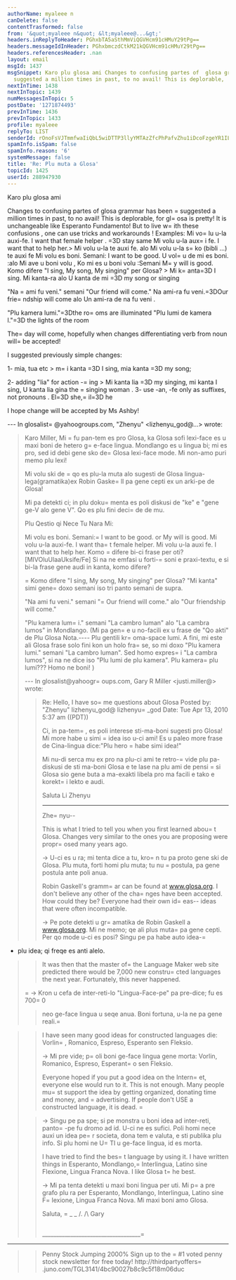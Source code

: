 ```yaml
---
authorName: myaleee n
canDelete: false
contentTrasformed: false
from: '&quot;myaleee n&quot; &lt;myaleee@...&gt;'
headers.inReplyToHeader: PGhxbTA5aSthMmViQGVHcm91cHMuY29tPg==
headers.messageIdInHeader: PGhxbmczdCtkM21kQGVHcm91cHMuY29tPg==
headers.referencesHeader: .nan
layout: email
msgId: 1437
msgSnippet: Karo plu glosa ami Changes to confusing partes of  glosa grammar has been
  suggested a million times in past, to no avail! This is deplorable,  for glosa is
nextInTime: 1438
nextInTopic: 1439
numMessagesInTopic: 5
postDate: '1271874493'
prevInTime: 1436
prevInTopic: 1433
profile: myaleee
replyTo: LIST
senderId: rOnoFsVJTmmfwaIiQbL5wiDTTP3llyYMTAzZfcPhPafvZhu1iDcoFzgeYR1ILP9yLrH8iobwz69AVFveBn9Zuhc2Ed79UQ
spamInfo.isSpam: false
spamInfo.reason: '6'
systemMessage: false
title: 'Re: Plu muta a Glosa'
topicId: 1425
userId: 288947930
---
```


Karo plu glosa ami

Changes to confusing partes of  glosa grammar has been =
suggested a million times in past, to no avail! This is deplorable,  for gl=
osa is pretty! It is unchangeable like Esperanto Fundamento!  But to live w=
ith these confusions , one can use tricks and workarounds ! Examples:
Mi vo=
lu u-la auxi-fe. I want that female helper . =3D stay same
Mi volu u-la aux=
i fe. I want that to help her.> Mi volu u-la te auxi fe. alo Mi volu u-la s=
ko (bibli ...) te auxi fe
Mi volu es boni. Semani: I want to be good.
U vol=
u de mi es boni. :alo Mi ave u boni volu , Ko mi es  u boni volu :Semani  M=
y will is good.
Komo difere "I sing, My song, My singing" per Glosa? > Mi k=
anta=3D I sing. Mi kanta-ra alo U kanta de mi =3D my song or singing


"Na =
ami fu veni." semani "Our friend will come."
Na ami-ra  fu veni.=3DOur frie=
ndship will come alo Un ami-ra de na fu veni .

"Plu kamera lumi."=3Dthe ro=
oms are illuminated
"Plu lumi  de kamera l."=3D the lights of the room

The=
 day will come, hopefully when changes  differentiating verb from noun will=
 be accepted!

I suggested previously simple changes:

1- mia,  tua etc > m=
i kanta =3D I sing, mia kanta =3D my song; 

2- adding "lia"  for action  -=
 ing >  Mi kanta lia =3D my singing, mi kanta I sing, U kanta lia gina the =
singing woman .
3- use -an, -fe only as suffixes, not pronouns . El=3D she,=
 il=3D he

I hope change will be accepted by Ms Ashby!




--- In glosalist=
@yahoogroups.com, "Zhenyu" <lizhenyu_god@...> wrote:
>
> Karo Miller,
> Mi =
fu pan-tem es pro Glosa, ka Glosa sofi lexi-face es u maxi boni de hetero g=
e-face lingua. Mondlango es u lingua bi; mi es pro, sed id debi gene sko de=
 Glosa lexi-face mode. Mi non-amo puri memo plu lexi!
>  
> Mi volu ski de =
qo es plu-la muta alo sugesti de Glosa lingua-lega(gramatika)ex Robin Gaske=
ll pa gene cepti ex un arki-pe de Glosa!
> 
> Mi pa detekti ci; in plu doku=
menta es poli diskusi de "ke" e "gene ge-V alo gene V". Qo es plu fini deci=
de de mu.
> 
> Plu Qestio qi Nece Tu Nara Mi:
> 
> Mi volu es boni. Semani:=
 I want to be good. or My will is good.
> Mi volu u-la auxi-fe.  I want tha=
t female helper. 
> Mi volu u-la auxi fe.  I want that to help her.
> Komo =
difere bi-ci frase per oti? [MIVOluUlaaUksife/Fe]  Si na ne emfasi u forti-=
soni e praxi-textu, e si bi-la frase gene audi in kanta, komo difere?
> 
> =
Komo difere "I sing, My song, My singing" per Glosa?
> "Mi kanta" simi gene=
 doxo semani iso tri panto semani de supra.
> 
> "Na ami fu veni." semani "=
Our friend will come." alo "Our friendship will come."
> 
> "Plu kamera lum=
i." semani "La cambro luman" alo "La cambra lumos" in Mondlango. (Mi pa gen=
e u no-facili ex u frase de "Qo akti" de Plu Glosa Nota.---- Plu gentili kr=
oma-space lumi.   A fini, mi este ali Glosa frase solo fini kon un holo fra=
se, so mi doxo "Plu kamera lumi." semani "La cambro luman". Sed homo expres=
i "La cambra lumos", si na ne dice iso "Plu lumi de plu kamera". Plu kamera=
 plu lumi??? Homo ne boni! )
> 
> 
> 
> 
>   
> 
> --- In glosalist@yahoogr=
oups.com, Gary R Miller <justi.miller@> wrote:
> >
> > Re: Hello, I have so=
me questions about Glosa
> >     Posted by: "Zhenyu" lizhenyu_god@ lizhenyu=
_god
> >     Date: Tue Apr 13, 2010 5:37 am ((PDT))
> >  
> > Ci, in pa-tem=
, es poli interese sti-ma-boni sugesti pro Glosa! 
> > Mi more habe u simi =
idea iso u-ci ami! Es u paleo more frase de
> > Cina-lingua dice:"Plu hero =
habe simi idea!"
> >  
> > Mi nu-di serca mu ex pro na plu-ci ami te retro-=
vide plu pa-diskusi de
> > sti ma-boni Glosa e te lase na plu ami de pensi =
si Glosa sio gene buta a
> > ma-exakti libela pro ma facili e tako e korekt=
i lekto e audi. 
> >  
> > Saluta
> > Li Zhenyu
> > 
> > * * *
> > 
> > Zhe=
nyu--
> > 
> > This is what I tried to tell you when you first learned abou=
t Glosa. 
> > Changes very similar to the ones you are proposing were propr=
osed many
> > years ago.
> > 
> > ->  U-ci es u ra; mi tenta dice a tu, kro=
n tu pa proto gene ski de Glosa.
> >  Plu muta, forti homi plu muta; tu nu =
postula, pa gene postula ante poli
> > anua.
> > 
> > Robin Gaskell's gramm=
ar can be found at www.glosa.org.  I don't believe
> > any other of the cha=
nges have been accepted.  How could they be? 
> > Everyone had their own id=
eas-- ideas that were often incompatible.
> > 
> > ->  Pe pote detekti u gr=
amatika de Robin Gaskell a www.glosa.org.  Mi ne
> > memo; qe ali plus muta=
 pa gene cepti.  Per qo mode u-ci es posi?  Singu
> > pe pa habe auto idea-=
- plu idea; qi freqe es anti alelo.
> > 
> > It was then that the master of=
 the Language Maker web site predicted
> > there would be 7,000 new constru=
cted languages the next year. 
> > Fortunately, this never happened.
> > 
>=
 > ->  Kron u cefa de inter-reti-lo "Lingua-Face-pe" pa pre-dice; fu es 700=
0
> > neo ge-face lingua u seqe anua.  Boni fortuna, u-la ne pa gene reali.=

> > 
> > I have seen many good ideas for constructed languages die: Vorlin=
,
> > Romanico, Espreso, Esperanto sen Fleksio.
> > 
> > ->  Mi pre vide; p=
oli boni ge-face lingua gene morta: Vorlin, Romanico,
> > Espreso, Esperant=
o sen Fleksio.
> > 
> > Everyone hoped if you put a good idea on the Intern=
et, everyone else
> > would run to it.  This is not enough.  Many people mu=
st support the idea
> > by getting organized, donating time and money, and =
advertising.  If
> > people don't USE a constructed language, it is dead.
>=
 > 
> > ->  Singu pe pa spe; si pe monstra u boni idea ad inter-reti, panto=
-pe fu
> > dromo ad id.  U-ci ne es sufici.  Poli homi nece auxi un idea pe=
r
> > societa, dona tem e valuta, e sti publika plu info.  Si plu homi ne U=
TI u
> > ge-face lingua, id es morta.
> > 
> > I have tried to find the bes=
t language by using it.  I have written
> > things in Esperanto, Mondlango,=
 Interlingua, Latino sine Flexione, Lingua
> > Franca Nova.  I like Glosa t=
he best.
> > 
> > ->  Mi pa tenta detekti u maxi boni lingua per uti.  Mi p=
a pre grafo plu
> > ra per Esperanto, Mondlango, Interlingua, Latino sine F=
lexione, Lingua
> > Franca Nova.  Mi maxi boni amo Glosa.
> > 
> > Saluta,
=
> > _ _
> > /.
> > /\   Gary
> > ##
> > ___________________________________=
_________________________
> > Penny Stock Jumping 2000%
> > Sign up to the =
#1 voted penny stock newsletter for free today!
> > http://thirdpartyoffers=
.juno.com/TGL3141/4bc90027b8c9c5f18m06duc
> >
>



